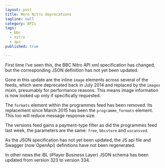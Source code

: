 ```yaml
---
layout: post
title: More Nitro deprecations
tagline: null
category: APIs
tags:
  - bbc
  - nitro
  - api
published: true

---
```

First time I've seen this, the BBC Nitro API xml specification has changed, but the corresponding JSON definition has not yet been updated.

Gone in this update are the inline `image` elements across several of the feeds, which were deprecated back in July 2014 and replaced by the `images` mixin, presumably for performance reasons. This means image information is now looked up only if specifically requested.

The `formats` element within the programmes feed has been removed. Its replacement since March 2015 has been the `programme_formats` element. This too will reduce message response size.

The versions feed gains a payment-type filter as did the programmes feed last week, the parameters are the same: `free`, `bbcstore` and `uscansvod`.

As the JSON specification has not yet been updated, the JS api file and Swagger (now OpenApi) definitions have not been regenerated.

In other news the iBL (iPlayer Business Layer) JSON schema has been updated from version 323 to version 334.